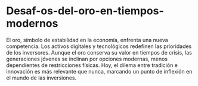 # Desaf-os-del-oro-en-tiempos-modernos
El oro, símbolo de estabilidad en la economía, enfrenta una nueva competencia. Los activos digitales y tecnológicos redefinen las prioridades de los inversores.
Aunque el oro conserva su valor en tiempos de crisis, las generaciones jóvenes se inclinan por opciones modernas, menos dependientes de restricciones físicas.
Hoy, el dilema entre tradición e innovación es más relevante que nunca, marcando un punto de inflexión en el mundo de las inversiones. 
